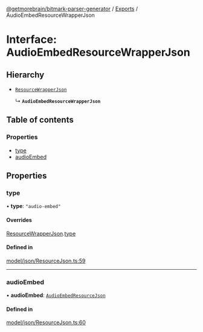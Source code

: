 [@getmorebrain/bitmark-parser-generator](../API.md) / [Exports](../modules.md) / AudioEmbedResourceWrapperJson

# Interface: AudioEmbedResourceWrapperJson

## Hierarchy

- [`ResourceWrapperJson`](ResourceWrapperJson.md)

  ↳ **`AudioEmbedResourceWrapperJson`**

## Table of contents

### Properties

- [type](AudioEmbedResourceWrapperJson.md#type)
- [audioEmbed](AudioEmbedResourceWrapperJson.md#audioEmbed)

## Properties

### type

• **type**: ``"audio-embed"``

#### Overrides

[ResourceWrapperJson](ResourceWrapperJson.md).[type](ResourceWrapperJson.md#type)

#### Defined in

[model/json/ResourceJson.ts:59](https://github.com/getMoreBrain/bitmark-parser-generator/blob/9ddf9e2/src/model/json/ResourceJson.ts#L59)

___

### audioEmbed

• **audioEmbed**: [`AudioEmbedResourceJson`](AudioEmbedResourceJson.md)

#### Defined in

[model/json/ResourceJson.ts:60](https://github.com/getMoreBrain/bitmark-parser-generator/blob/9ddf9e2/src/model/json/ResourceJson.ts#L60)
